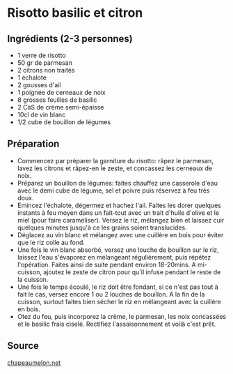 # Risotto basilic et citron

## Ingrédients (2-3 personnes)

- 1 verre de risotto
- 50 gr de parmesan
- 2 citrons non traités
- 1 échalote
- 2 gousses d'ail
- 1 poignée de cerneaux de noix
- 8 grosses feuilles de basilic
- 2 CàS de crème semi-épaisse
- 10cl de vin blanc
- 1/2 cube de bouillon de légumes

## Préparation

- Commencez par préparer la garniture du risotto: râpez le parmesan, lavez les citrons et râpez-en le zeste, et concassez les cerneaux de noix.
- Préparez un bouillon de légumes: faites chauffez une casserole d'eau avec le demi cube de légume, sel et poivre puis réservez à feu très doux.
- Emincez l'échalote, dégermez et hachez l'ail. Faites les dorer quelques instants à feu moyen dans un fait-tout avec un trait d'huile d'olive et le miel (pour faire caraméliser). Versez le riz, mélangez bien et laissez cuir quelques minutes jusqu'à ce les grains soient translucides.
- Déglacez au vin blanc et mélangez avec une cuillère en bois pour éviter que le riz colle au fond.
- Une fois le vin blanc absorbé, versez une louche de bouillon sur le riz, laissez l'eau s'évaporez en mélangeant régulièrement, puis répétez l'opération. Faites ainsi de suite pendant environ 18-20mins. A mi-cuisson, ajoutez le zeste de citron pour qu'il infuse pendant le reste de la cuisson.
- Une fois le temps écoulé, le riz doit être fondant, si ce n'est pas tout à fait le cas, versez encore 1 ou 2 louches de bouillon. A la fin de la cuisson, surtout faites bien sécher le riz en mélangeant avec la cuillère en bois.
- Otez du feu, puis incorporez la crème, le parmesan, les noix concassées et le basilic frais ciselé. Rectifiez l'assaisonnement et voilà c'est prêt.

## Source

[chapeaumelon.net](http://chapeaumelon.net/2015/05/08/risotto-rafraichissant-au-citron-basilic-noix/)
